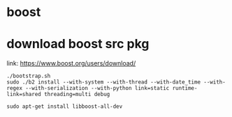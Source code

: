 # boost

# download boost src pkg
link: https://www.boost.org/users/download/

```
./bootstrap.sh
sudo ./b2 install --with-system --with-thread --with-date_time --with-regex --with-serialization --with-python link=static runtime-link=shared threading=multi debug
```

```
sudo apt-get install libboost-all-dev
```

